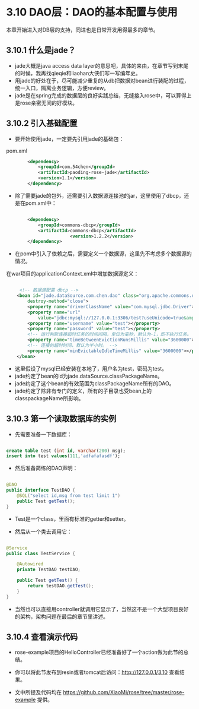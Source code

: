 3.10  DAO层：DAO的基本配置与使用
==================================

 本章开始进入对DB层的支持，同进也是日常开发用得最多的章节。

3.10.1 什么是jade？
-------------------

* jade大概是java access data layer的意思吧，具体的来由，在章节写到末尾的时候，我再找qieqie和liaohan大侠们写一写编年史。
* 用jade的好处在于，尽可能减少重复的从db把数据对bean进行装配的过程，统一入口，隔离业务逻辑，方便review。
* jade是在spring完成的数据层的良好实践总结，无缝接入rose中，可以算得上是rose亲密无间的好模块。

3.10.2 引入基础配置
-------------------

* 要开始使用jade，一定要先引用jade的基础包：

pom.xml

```xml
		<dependency>
			<groupId>com.54chen</groupId>
			<artifactId>paoding-rose-jade</artifactId>
			<version>1.1</version>
		</dependency>
```

* 除了需要jade的包外，还需要引入数据源连接池的jar，这里使用了dbcp，还是在pom.xml中：

```xml

		<dependency>
			<groupId>commons-dbcp</groupId>
			<artifactId>commons-dbcp</artifactId>
                        <version>1.2.2</version>
		</dependency>

```

* 在pom中引入了依赖之后，需要定义一个数据源，这里先不考虑多个数据源的情况。

在war项目的applicationContext.xml中增加数据源定义：

```xml

	 <!-- 数据源配置 dbcp -->
	<bean id="jade.dataSource.com.chen.dao" class="org.apache.commons.dbcp.BasicDataSource"
		destroy-method="close">
		<property name="driverClassName" value="com.mysql.jdbc.Driver"></property>
		<property name="url"
			value="jdbc:mysql://127.0.0.1:3306/test?useUnicode=true&amp;characterEncoding=utf-8"></property>
		<property name="username" value="test"></property>
		<property name="password" value="test"></property>
		<!-- 运行判断连接超时任务的时间间隔，单位为毫秒，默认为-1，即不执行任务。 -->
		<property name="timeBetweenEvictionRunsMillis" value="3600000"></property>
		<!-- 连接的超时时间，默认为半小时。 -->
		<property name="minEvictableIdleTimeMillis" value="3600000"></property>
	</bean> 

```

* 这里假设了mysql已经安装在本地了，用户名为test，密码为test。
* jade约定了bean的id为jade.dataSource.classPackageName。
* jade约定了这个bean的有效范围为classPackageName所有的DAO。
* jade约定了除非有专门的定义，所有的子目录也受bean上的classpackageName所影响。

3.10.3 第一个读取数据库的实例
-----------------------------

* 先需要准备一下数据库：

```sql

create table test (int id, varchar(200) msg);
insert into test values(111,'adfafafasdf');

```

* 然后准备简练的DAO声明：

```java

@DAO
public interface TestDAO {
    @SQL("select id,msg from test limit 1")
    public Test getTest();
}


```

* Test是一个class，里面有标准的getter和setter。

* 然后从一个类去调用它：

```java

@Service
public class TestService {

    @Autowired
    private TestDAO testDAO;

    public Test getTest() {
        return testDAO.getTest();
    }
}

```

* 当然也可以直接用controller就调用它显示了，当然这不是一个大型项目良好的架构，架构问题在最后的章节里讲述。

3.10.4 查看演示代码
-------------------

* rose-example项目的HelloController已经准备好了一个action做为此节的总结。
* 你可以将此节发布到resin或者tomcat后访问：http://127.0.0.1/3.10 查看结果。


* 文中所提及代码均在 https://github.com/XiaoMi/rose/tree/master/rose-example 提供。
